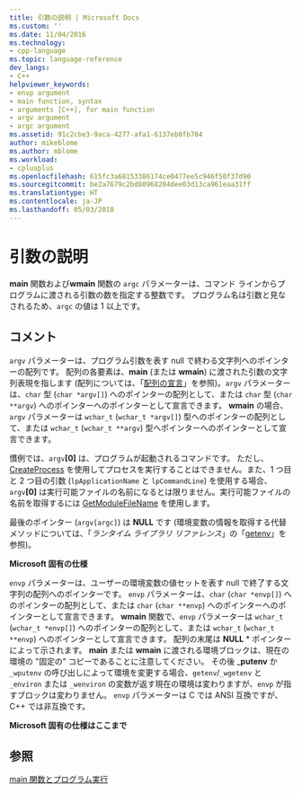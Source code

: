 ```yaml
---
title: 引数の説明 | Microsoft Docs
ms.custom: ''
ms.date: 11/04/2016
ms.technology:
- cpp-language
ms.topic: language-reference
dev_langs:
- C++
helpviewer_keywords:
- envp argument
- main function, syntax
- arguments [C++], for main function
- argv argument
- argc argument
ms.assetid: 91c2cbe3-9aca-4277-afa1-6137eb8fb704
author: mikeblome
ms.author: mblome
ms.workload:
- cplusplus
ms.openlocfilehash: 615fc3a68153386174ce0477ee5c946f50f37d90
ms.sourcegitcommit: be2a7679c2bd80968204dee03d13ca961eaa31ff
ms.translationtype: HT
ms.contentlocale: ja-JP
ms.lasthandoff: 05/03/2018
---
```

# <a name="argument-description"></a>引数の説明
**main** 関数および**wmain** 関数の `argc` パラメーターは、コマンド ラインからプログラムに渡される引数の数を指定する整数です。 プログラム名は引数と見なされるため、`argc` の値は 1 以上です。  
  
## <a name="remarks"></a>コメント  
 `argv` パラメーターは、プログラム引数を表す null で終わる文字列へのポインターの配列です。 配列の各要素は、**main** (または **wmain**) に渡された引数の文字列表現を指します (配列については、「[配列の宣言](../c-language/array-declarations.md)」を参照)。`argv` パラメーターは、`char` 型 (`char *argv[]`) へのポインターの配列として、または `char` 型 (`char **argv`) へのポインターへのポインターとして宣言できます。 **wmain** の場合、`argv` パラメーターは `wchar_t` (`wchar_t *argv[]`) 型へのポインターの配列として、または `wchar_t` (`wchar_t **argv`) 型へポインターへのポインターとして宣言できます。  
  
 慣例では、`argv`**[0]** は、プログラムが起動されるコマンドです。  ただし、[CreateProcess](http://msdn.microsoft.com/library/windows/desktop/ms682425) を使用してプロセスを実行することはできません。また、1 つ目と 2 つ目の引数 (`lpApplicationName` と `lpCommandLine`) を使用する場合、`argv`**[0]** は実行可能ファイルの名前になるとは限りません。実行可能ファイルの名前を取得するには [GetModuleFileName](http://msdn.microsoft.com/library/windows/desktop/ms683197) を使用します。  
  
 最後のポインター (`argv[argc]`) は **NULL** です (環境変数の情報を取得する代替メソッドについては、「*ランタイム ライブラリ リファレンス*」の「[getenv](../c-runtime-library/reference/getenv-wgetenv.md)」を参照)。  
  
 **Microsoft 固有の仕様**  
  
 `envp` パラメーターは、ユーザーの環境変数の値セットを表す null で終了する文字列の配列へのポインターです。 `envp` パラメーターは、`char` (`char *envp[]`) へのポインターの配列として、または `char` (`char **envp`) へのポインターへのポインターとして宣言できます。 **wmain** 関数で、`envp` パラメーターは `wchar_t` (`wchar_t *envp[]`) へのポインターの配列として、または `wchar_t` (`wchar_t **envp`) へのポインターとして宣言できます。 配列の末尾は **NULL** \* ポインターによって示されます。 **main** または **wmain** に渡される環境ブロックは、現在の環境の "固定の" コピーであることに注意してください。 その後 _**putenv** か `_wputenv` の呼び出しによって環境を変更する場合、`getenv`/`_wgetenv` と `_environ` または `_wenviron` の変数が返す現在の環境は変わりますが、`envp` が指すブロックは変わりません。 `envp` パラメーターは C では ANSI 互換ですが、C++ では非互換です。  
  
 **Microsoft 固有の仕様はここまで**  
  
## <a name="see-also"></a>参照  
 [main 関数とプログラム実行](../c-language/main-function-and-program-execution.md)